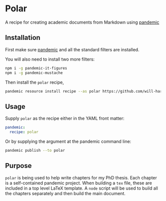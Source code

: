# Polar

A recipe for creating academic documents from Markdown using [pandemic](https://github.com/lionel-rigoux/pandemic)

## Installation

First make sure [pandemic](https://github.com/lionel-rigoux/pandemic) and all the standard filters are installed.

You will also need to install two more filters:

```bash
npm i -g pandemic-it-figures
npm i -g pandemic-mustache
```

Then install the `polar` recipe,

```bash
pandemic resource install recipe --as polar https://github.com/will-hart/polar.git
```

## Usage

Supply `polar` as the recipe either in the YAML front matter:

```yaml
pandemic:
  recipe: polar
```

Or by supplying the argument at the pandemic command line:

```bash
pandemic publish --to polar
```

## Purpose

`polar` is being used to help write chapters for my PhD thesis. Each chapter is a self-contained pandemic project. When building a `tex` file, these are included in a top level LaTeX template. A `node` script will be used to build all the chapters separately and then build the main document.
